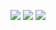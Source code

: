 <p align="center">
  <img src="https://github.com/user-attachments/assets/94a52d2c-2243-4b8d-9b34-c4c23800cef4"/>
  <img src="https://github.com/user-attachments/assets/9c16f5ed-be66-43fc-92e2-9400ac81af70"/>
  <img src="https://github.com/user-attachments/assets/fa0b20d3-5bfb-4f7b-ae6d-9406812822ca"/>
</p>
